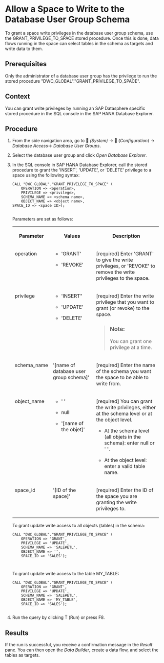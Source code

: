 <!-- loio5b27e03849fe4c7182bcb4274f010e90 -->

<link rel="stylesheet" type="text/css" href="../css/sap-icons.css"/>

# Allow a Space to Write to the Database User Group Schema

To grant a space write privileges in the database user group schema, use the GRANT\_PRIVILEGE\_TO\_SPACE stored procedure. Once this is done, data flows running in the space can select tables in the schema as targets and write data to them.



<a name="loio5b27e03849fe4c7182bcb4274f010e90__prereq_bgq_x5z_lqb"/>

## Prerequisites

Only the administrator of a database user group has the privilege to run the stored procedure "DWC\_GLOBAL"."GRANT\_PRIVILEGE\_TO\_SPACE".



<a name="loio5b27e03849fe4c7182bcb4274f010e90__context_ytz_psz_2sb"/>

## Context

You can grant write privileges by running an SAP Datasphere specific stored procedure in the SQL console in the SAP HANA Database Explorer.



<a name="loio5b27e03849fe4c7182bcb4274f010e90__steps_ztz_psz_2sb"/>

## Procedure

1.  From the side navigation area, go to <span class="FPA-icons-V3"></span> *\(System\)* → <span class="FPA-icons-V3"></span> \(*Configuration*\) → *Database Access*→ *Database User Groups*.

2.  Select the database user group and click *Open Database Explorer*.

3.  In the SQL console in SAP HANA Database Explorer, call the stored procedure to grant the 'INSERT', 'UPDATE', or 'DELETE' privilege to a space using the following syntax:

    ```
    CALL "DWC_GLOBAL"."GRANT_PRIVILEGE_TO_SPACE" (
    	OPERATION => <operation>, 
    	PRIVILEGE => <privilege>, 
    	SCHEMA_NAME => <schema name>, 
    	OBJECT_NAME => <object name>, 
    SPACE_ID => <space ID>);
    
    
    ```

    Parameters are set as follows:


    <table>
    <tr>
    <th valign="top">

    Parameter
    
    </th>
    <th valign="top">

    Values
    
    </th>
    <th valign="top">

    Description
    
    </th>
    </tr>
    <tr>
    <td valign="top">
    
    operation
    
    </td>
    <td valign="top">
    
    -   'GRANT'

    -   'REVOKE'



    
    </td>
    <td valign="top">
    
    \[required\] Enter 'GRANT' to give the write privileges, or 'REVOKE' to remove the write privileges to the space.
    
    </td>
    </tr>
    <tr>
    <td valign="top">
    
    privilege
    
    </td>
    <td valign="top">
    
    -   'INSERT"

    -   'UPDATE'

    -   'DELETE'



    
    </td>
    <td valign="top">
    
    \[required\] Enter the write privilege that you want to grant \(or revoke\) to the space.

    > ### Note:  
    > You can grant one privilege at a time.


    
    </td>
    </tr>
    <tr>
    <td valign="top">
    
    schema\_name
    
    </td>
    <td valign="top">
    
    '\[name of database user group schema\]'
    
    </td>
    <td valign="top">
    
    \[required\] Enter the name of the schema you want the space to be able to write from.
    
    </td>
    </tr>
    <tr>
    <td valign="top">
    
    object\_name
    
    </td>
    <td valign="top">
    
    -   ' '

    -   null

    -   '\[name of the objet\]'



    
    </td>
    <td valign="top">
    
    \[required\] You can grant the write privileges, either at the schema level or at the object level.

    -   At the schema level \(all objets in the schema\): enter null or ' '.

    -   At the object level: enter a valid table name.



    
    </td>
    </tr>
    <tr>
    <td valign="top">
    
    space\_id
    
    </td>
    <td valign="top">
    
    '\[ID of the space\]'
    
    </td>
    <td valign="top">
    
    \[required\] Enter the ID of the space you are granting the write privileges to.
    
    </td>
    </tr>
    </table>
    
    To grant update write access to all objects \(tables\) in the schema:

    ```
    CALL "DWC_GLOBAL"."GRANT_PRIVILEGE_TO_SPACE" (
    	OPERATION => 'GRANT', 
    	PRIVILEGE => 'UPDATE', 
    	SCHEMA_NAME => 'SALE#ETL', 
    	OBJECT_NAME => '', 
    	SPACE_ID => 'SALES');
    
    
    
    ```

    To grant update write access to the table MY\_TABLE:

    ```
    CALL "DWC_GLOBAL"."GRANT_PRIVILEGE_TO_SPACE" (
    	OPERATION => 'GRANT', 
    	PRIVILEGE => 'UPDATE', 
    	SCHEMA_NAME => 'SALE#ETL', 
    	OBJECT_NAME => 'MY_TABLE', 
    	SPACE_ID => 'SALES');
    
    
    ```

4.  Run the query by clicking <span class="SAP-icons-watt"></span> \(Run\) or press F8.




<a name="loio5b27e03849fe4c7182bcb4274f010e90__result_sw1_vf5_p4b"/>

## Results

If the run is successful, you receive a confirmation message in the *Result* pane. You can then open the *Data Builder*, create a data flow, and select the tables as targets.

